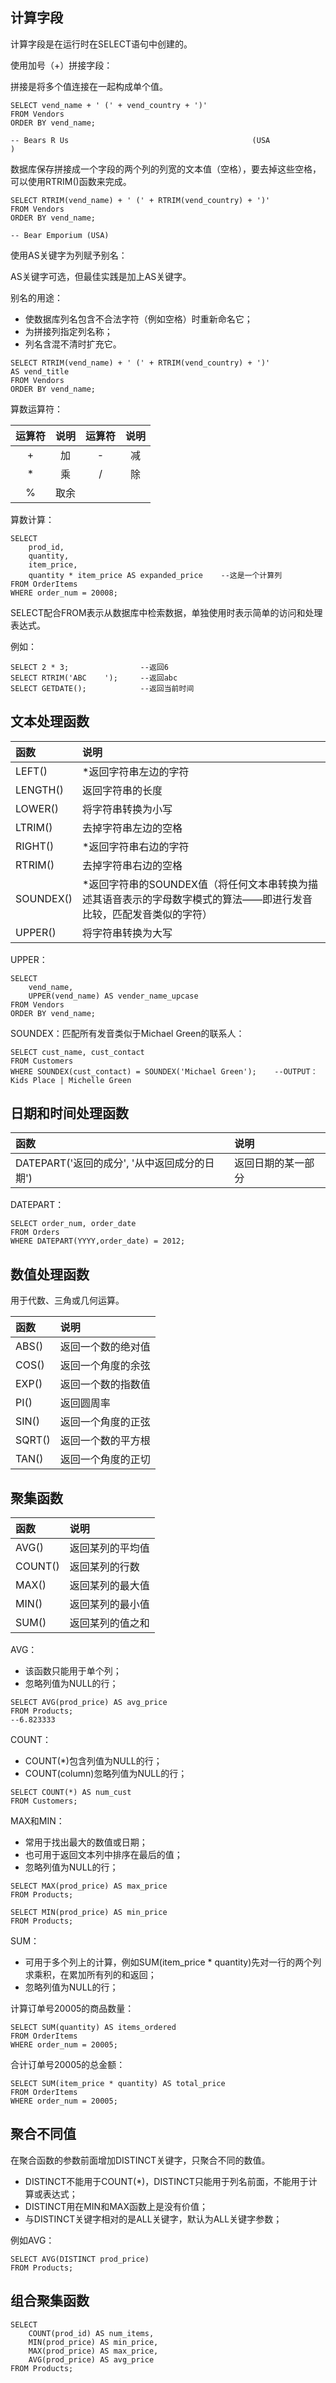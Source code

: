 ## 计算字段

计算字段是在运行时在SELECT语句中创建的。

使用加号（+）拼接字段：

拼接是将多个值连接在一起构成单个值。

```
SELECT vend_name + ' (' + vend_country + ')'
FROM Vendors
ORDER BY vend_name;

-- Bears R Us                                         (USA                                               )
```

数据库保存拼接成一个字段的两个列的列宽的文本值（空格），要去掉这些空格，可以使用RTRIM\(\)函数来完成。

```
SELECT RTRIM(vend_name) + ' (' + RTRIM(vend_country) + ')'
FROM Vendors
ORDER BY vend_name;

-- Bear Emporium (USA)
```

使用AS关键字为列赋予别名：

AS关键字可选，但最佳实践是加上AS关键字。

别名的用途：

* 使数据库列名包含不合法字符（例如空格）时重新命名它；
* 为拼接列指定列名称；
* 列名含混不清时扩充它。

```
SELECT RTRIM(vend_name) + ' (' + RTRIM(vend_country) + ')'
AS vend_title
FROM Vendors
ORDER BY vend_name;
```

算数运算符：

| 运算符 | 说明 | 运算符 | 说明 |
| :---: | :---: | :---: | :---: |
| + | 加 | - | 减 |
| \* | 乘 | / | 除 |
| % | 取余 |  |  |

算数计算：

```
SELECT 
    prod_id, 
    quantity, 
    item_price, 
    quantity * item_price AS expanded_price    --这是一个计算列
FROM OrderItems
WHERE order_num = 20008;
```

SELECT配合FROM表示从数据库中检索数据，单独使用时表示简单的访问和处理表达式。

例如：

```
SELECT 2 * 3;                --返回6
SELECT RTRIM('ABC    ');     --返回abc
SELECT GETDATE();            --返回当前时间
```

## 文本处理函数

| 函数 | 说明 |
| :--- | :--- |
| LEFT\(\) | \*返回字符串左边的字符 |
| LENGTH\(\) | 返回字符串的长度 |
| LOWER\(\) | 将字符串转换为小写 |
| LTRIM\(\) | 去掉字符串左边的空格 |
| RIGHT\(\) | \*返回字符串右边的字符 |
| RTRIM\(\) | 去掉字符串右边的空格 |
| SOUNDEX\(\) | \*返回字符串的SOUNDEX值（将任何文本串转换为描述其语音表示的字母数字模式的算法——即进行发音比较，匹配发音类似的字符） |
| UPPER\(\) | 将字符串转换为大写 |

UPPER：

```
SELECT 
    vend_name, 
    UPPER(vend_name) AS vender_name_upcase
FROM Vendors
ORDER BY vend_name;
```

SOUNDEX：匹配所有发音类似于Michael Green的联系人：

```
SELECT cust_name, cust_contact
FROM Customers
WHERE SOUNDEX(cust_contact) = SOUNDEX('Michael Green');    --OUTPUT：Kids Place | Michelle Green
```

## 日期和时间处理函数

| 函数 | 说明 |
| :--- | :--- |
| DATEPART\('返回的成分', '从中返回成分的日期'\) | 返回日期的某一部分 |

DATEPART：

```
SELECT order_num, order_date
FROM Orders
WHERE DATEPART(YYYY,order_date) = 2012;
```

## 数值处理函数

用于代数、三角或几何运算。

| 函数 | 说明 |
| :--- | :--- |
| ABS\(\) | 返回一个数的绝对值 |
| COS\(\) | 返回一个角度的余弦 |
| EXP\(\) | 返回一个数的指数值 |
| PI\(\) | 返回圆周率 |
| SIN\(\) | 返回一个角度的正弦 |
| SQRT\(\) | 返回一个数的平方根 |
| TAN\(\) | 返回一个角度的正切 |

## 聚集函数

| 函数 | 说明 |
| :--- | :--- |
| AVG\(\) | 返回某列的平均值 |
| COUNT\(\) | 返回某列的行数 |
| MAX\(\) | 返回某列的最大值 |
| MIN\(\) | 返回某列的最小值 |
| SUM\(\) | 返回某列的值之和 |

AVG：

* 该函数只能用于单个列；
* 忽略列值为NULL的行；

```
SELECT AVG(prod_price) AS avg_price
FROM Products;
--6.823333
```

COUNT：

* COUNT\(\*\)包含列值为NULL的行；
* COUNT\(column\)忽略列值为NULL的行；

```
SELECT COUNT(*) AS num_cust
FROM Customers;
```

MAX和MIN：

* 常用于找出最大的数值或日期；
* 也可用于返回文本列中排序在最后的值；
* 忽略列值为NULL的行；

```
SELECT MAX(prod_price) AS max_price
FROM Products;
```

```
SELECT MIN(prod_price) AS min_price
FROM Products;
```

SUM：

* 可用于多个列上的计算，例如SUM\(item\_price \* quantity\)先对一行的两个列求乘积，在累加所有列的和返回；
* 忽略列值为NULL的行；

计算订单号20005的商品数量：

```
SELECT SUM(quantity) AS items_ordered
FROM OrderItems
WHERE order_num = 20005;
```

合计订单号20005的总金额：

```
SELECT SUM(item_price * quantity) AS total_price
FROM OrderItems
WHERE order_num = 20005;
```

## 聚合不同值

在聚合函数的参数前面增加DISTINCT关键字，只聚合不同的数值。

* DISTINCT不能用于COUNT\(\*\)，DISTINCT只能用于列名前面，不能用于计算或表达式；
* DISTINCT用在MIN和MAX函数上是没有价值；
* 与DISTINCT关键字相对的是ALL关键字，默认为ALL关键字参数；

例如AVG：

```
SELECT AVG(DISTINCT prod_price)
FROM Products;
```

## 组合聚集函数

```
SELECT 
    COUNT(prod_id) AS num_items,
    MIN(prod_price) AS min_price,
    MAX(prod_price) AS max_price,
    AVG(prod_price) AS avg_price
FROM Products;
```



